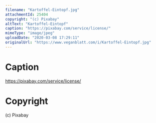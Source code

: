 ```yaml
---
filename: "Kartoffel-Eintopf.jpg"
attachmentId: 25404
copyright: "(c) Pixabay"
altText: "Kartoffel-Eintopf"
caption: "https://pixabay.com/service/license/"
mimeType: "image/jpeg"
uploadDate: "2020-03-08 17:29:11"
originalUrl: "https://www.veganblatt.com/i/Kartoffel-Eintopf.jpg"
---
```


# Caption

https://pixabay.com/service/license/

# Copyright

(c) Pixabay
